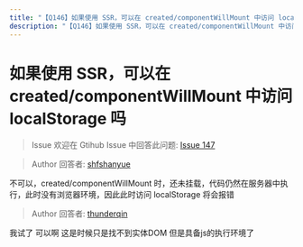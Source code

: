 ```yaml
---
title: "【Q146】如果使用 SSR，可以在 created/componentWillMount 中访问 localStorage 吗 | react,vue高频面试题"
description: "【Q146】如果使用 SSR，可以在 created/componentWillMount 中访问 localStorage 吗 字节跳动面试题、阿里腾讯面试题、美团小米面试题。"
---
```


# 如果使用 SSR，可以在 created/componentWillMount 中访问 localStorage 吗

> Issue
> 欢迎在 Gtihub Issue 中回答此问题: [Issue 147](https://github.com/shfshanyue/Daily-Question/issues/147)

> Author
> 回答者: [shfshanyue](https://github.com/shfshanyue)

不可以，created/componentWillMount 时，还未挂载，代码仍然在服务器中执行，此时没有浏览器环境，因此此时访问 localStorage 将会报错

> Author
> 回答者: [thunderqin](https://github.com/thunderqin)

我试了 可以啊 这是时候只是找不到实体DOM 但是具备js的执行环境了
